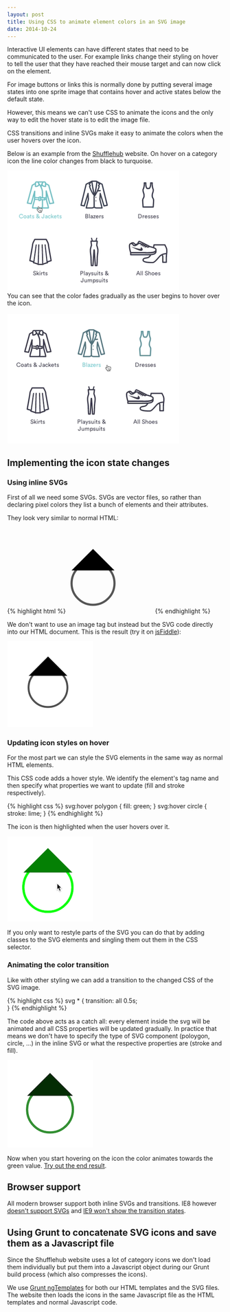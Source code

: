 ```yaml
---
layout: post
title: Using CSS to animate element colors in an SVG image
date: 2014-10-24
---
```


Interactive UI elements can have different states that need to be communicated to the user. For example links change their styling on hover to tell the user that they have reached their mouse target and can now click on the element.

For image buttons or links this is normally done by putting several image states into one sprite image that contains hover and active states below the default state.

However, this means we can't use CSS to animate the icons and the only way to edit the hover state is to edit the image file.

CSS transitions and inline SVGs make it easy to animate the colors when the user hovers over the icon.

Below is an example from the [Shufflehub](https://shufflehub.com/) website. On hover on a category icon the line color changes from black to turquoise.

![](/img/blog/svg-animate/hover.png)
<br>
You can see that the color fades gradually as the user begins to hover over the icon.  
<br>
![](/img/blog/svg-animate/new-hover.png)

## Implementing the icon state changes

### Using inline SVGs

First of all we need some SVGs. SVGs are vector files, so rather than declaring pixel colors they list a bunch of elements and their attributes.

They look very similar to normal HTML:

{% highlight html %}
<svg x="0px" y="0px" width="200px" height="200px">
    <circle cx="60" cy="130" r="50" fill="none" stroke="#555" stroke-width="5"/>
    <polygon points="10,100 60,50 110,100"/>
</svg>
{% endhighlight %}

We don't want to use an image tag but instead but the SVG code directly into our HTML document. This is the result (try it on [jsFiddle](http://jsfiddle.net/zcds4axy/)):

![](/img/blog/svg-animate/svg-example.png)

### Updating icon styles on hover

For the most part we can style the SVG elements in the same way as normal HTML elements.

This CSS code adds a hover style. We identify the element's tag name and then specify what properties we want to update (fill and stroke respectively).

{% highlight css %}
svg:hover polygon {
    fill: green;
}
svg:hover circle {
    stroke: lime;
}
{% endhighlight %}

The icon is then highlighted when the user hovers over it.

![](/img/blog/svg-animate/example-on-hover.png)

If you only want to restyle parts of the SVG you can do that by adding classes to the SVG elements and singling them out them in the CSS selector.

### Animating the color transition

Like with other styling we can add a transition to the changed CSS of the SVG image.

{% highlight css %}
svg * {
    transition: all 0.5s;    
}
{% endhighlight %}

The code above acts as a catch all: every element inside the svg will be animated and all CSS properties will be updated gradually. In practice that means we don't have to specify the type of SVG component (poloygon, circle, ...) in the inline SVG or what the respective properties are (stroke and fill).

![](/img/blog/svg-animate/begin-hover-example.png)

Now when you start hovering on the icon the color animates towards the green value. [Try out the end result](http://jsfiddle.net/t32x1evu/).

## Browser support

All modern browser support both inline SVGs and transitions. IE8 however [doesn't support SVGs](http://caniuse.com/#feat=svg) and [IE9 won't show the transition states](http://caniuse.com/#feat=css-transitions).

## Using Grunt to concatenate SVG icons and save them as a Javascript file

Since the Shufflehub website uses a lot of category icons we don't load them individually but put them into a Javascript object during our Grunt build process (which also compresses the icons).

We use [Grunt ngTemplates](https://www.npmjs.org/package/grunt-angular-templates) for both our HTML templates and the SVG files. The website then loads the icons in the same Javascript file as the HTML templates and normal Javascript code.
